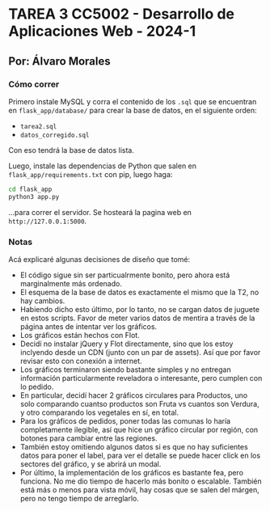 # TAREA 3 CC5002 - Desarrollo de Aplicaciones Web - 2024-1

## Por: Álvaro Morales

### Cómo correr

Primero instale MySQL y corra el contenido de los `.sql` que se encuentran en `flask_app/database/` para crear la base de datos, en el siguiente orden:

- `tarea2.sql`
- `datos_corregido.sql`

Con eso tendrá la base de datos lista.

Luego, instale las dependencias de Python que salen en `flask_app/requirements.txt` con pip, luego haga:

```bash
cd flask_app
python3 app.py
```

...para correr el servidor. Se hosteará la pagina web en `http://127.0.0.1:5000`.

### Notas

Acá explicaré algunas decisiones de diseño que tomé:

- El código sigue sin ser particualrmente bonito, pero ahora está marginalmente más ordenado.
- El esquema de la base de datos es exactamente el mismo que la T2, no hay cambios.
- Habiendo dicho esto último, por lo tanto, no se cargan datos de juguete en estos scripts. Favor de meter varios datos de mentira a través de la página antes de intentar ver los gráficos.
- Los gráficos están hechos con Flot.
- Decidí no instalar jQuery y Flot directamente, sino que los estoy inclyendo desde un CDN (junto con un par de assets). Así que por favor revisar esto con conexión a internet.
- Los gráficos terminaron siendo bastante simples y no entregan información particularmente reveladora o interesante, pero cumplen con lo pedido.
- En particular, decidí hacer 2 gráficos circulares para Productos, uno solo comparando cuantso productos son Fruta vs cuantos son Verdura, y otro comparando los vegetales en sí, en total.
- Para los gráficos de pedidos, poner todas las comunas lo haría completamente ilegible, así que hice un gráfico circular por región, con botones para cambiar entre las regiones.
- También estoy omitiendo algunos datos si es que no hay suficientes datos para poner el label, para ver el detalle se puede hacer click en los sectores del gráfico, y se abrirá un modal.
- Por último, la implementación de los gráficos es bastante fea, pero funciona. No me dio tiempo de hacerlo más bonito o escalable. También está más o menos para vista móvil, hay cosas que se salen del márgen, pero no tengo tiempo de arreglarlo.
  